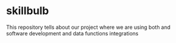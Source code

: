 # skillbulb
This repository tells about our project where we are using both and software development and data functions integrations
